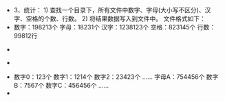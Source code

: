  * 3、统计： 1) 查找一个目录下，所有文件中数字、字母(大小写不区分)、汉字、空格的个数、行数。 2) 将结果数据写入到文件中。 文件格式如下：
 * 数字：198213个 字母：18231个 汉字：1238123个 空格：823145个 行数：99812行
 * <p/>
 * <p/>
 * 数字0：123个 数字1：1214个 数字2：23423个 …… 字母A：754456个 数字B：7567个 数字C：456456个 ......
 *